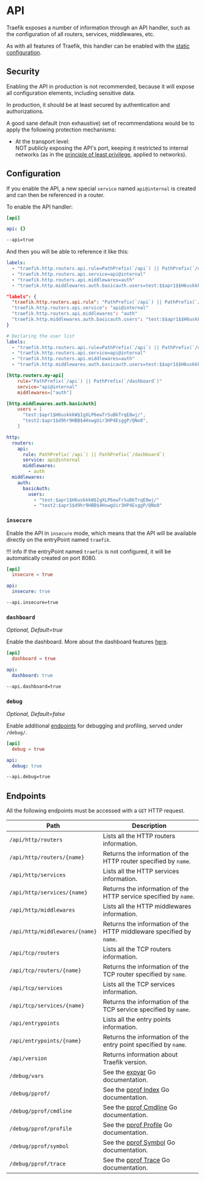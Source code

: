 # API

Traefik exposes a number of information through an API handler, such as the configuration of all routers, services, middlewares, etc.

As with all features of Traefik, this handler can be enabled with the [static configuration](../getting-started/configuration-overview.md#the-static-configuration).

## Security

Enabling the API in production is not recommended, because it will expose all configuration elements,
including sensitive data.

In production, it should be at least secured by authentication and authorizations.

A good sane default (non exhaustive) set of recommendations
would be to apply the following protection mechanisms:

* At the transport level:  
  NOT publicly exposing the API's port,
  keeping it restricted to internal networks
  (as in the [principle of least privilege](https://en.wikipedia.org/wiki/Principle_of_least_privilege), applied to networks).

## Configuration

If you enable the API, a new special `service` named `api@internal` is created and can then be referenced in a router.

To enable the API handler:

```toml tab="File (TOML)"
[api]
```

```yaml tab="File (YAML)"
api: {}
```

```bash tab="CLI"
--api=true
```

And then you will be able to reference it like this:

```yaml tab="Docker"
labels:
  - "traefik.http.routers.api.rule=PathPrefix(`/api`) || PathPrefix(`/dashboard`)"
  - "traefik.http.routers.api.service=api@internal"
  - "traefik.http.routers.api.middlewares=auth"
  - "traefik.http.middlewares.auth.basicauth.users=test:$$apr1$$H6uskkkW$$IgXLP6ewTrSuBkTrqE8wj/,test2:$$apr1$$d9hr9HBB$$4HxwgUir3HP4EsggP/QNo0"
```

```json tab="Marathon"
"labels": {
  "traefik.http.routers.api.rule": "PathPrefix(`/api`) || PathPrefix(`/dashboard`)"
  "traefik.http.routers.api.service": "api@internal"
  "traefik.http.routers.api.middlewares": "auth"
  "traefik.http.middlewares.auth.basicauth.users": "test:$$apr1$$H6uskkkW$$IgXLP6ewTrSuBkTrqE8wj/,test2:$$apr1$$d9hr9HBB$$4HxwgUir3HP4EsggP/QNo0"
}
```

```yaml tab="Rancher"
# Declaring the user list
labels:
  - "traefik.http.routers.api.rule=PathPrefix(`/api`) || PathPrefix(`/dashboard`)"
  - "traefik.http.routers.api.service=api@internal"
  - "traefik.http.routers.api.middlewares=auth"
  - "traefik.http.middlewares.auth.basicauth.users=test:$$apr1$$H6uskkkW$$IgXLP6ewTrSuBkTrqE8wj/,test2:$$apr1$$d9hr9HBB$$4HxwgUir3HP4EsggP/QNo0"
```

```toml tab="File (TOML)"
[http.routers.my-api]
    rule="PathPrefix(`/api`) || PathPrefix(`/dashboard`)"
    service="api@internal"
    middlewares=["auth"]

[http.middlewares.auth.basicAuth]
    users = [
      "test:$apr1$H6uskkkW$IgXLP6ewTrSuBkTrqE8wj/", 
      "test2:$apr1$d9hr9HBB$4HxwgUir3HP4EsggP/QNo0",
    ]
```

```yaml tab="File (YAML)"
http:
  routers:
    api:
      rule: PathPrefix(`/api`) || PathPrefix(`/dashboard`)
      service: api@internal
      middlewares:
        - auth
  middlewares:
    auth:
      basicAuth:
        users:
          - "test:$apr1$H6uskkkW$IgXLP6ewTrSuBkTrqE8wj/" 
          - "test2:$apr1$d9hr9HBB$4HxwgUir3HP4EsggP/QNo0"
```

### `insecure`

Enable the API in `insecure` mode, which means that the API will be available directly on the entryPoint named `traefik`.

!!! info
    If the entryPoint named `traefik` is not configured, it will be automatically created on port 8080.

```toml tab="File (TOML)"
[api]
  insecure = true
```

```yaml tab="File (YAML)"
api:
  insecure: true
```

```bash tab="CLI"
--api.insecure=true
```

### `dashboard`

_Optional, Default=true_

Enable the dashboard. More about the dashboard features [here](./dashboard.md).

```toml tab="File (TOML)"
[api]
  dashboard = true
```

```yaml tab="File (YAML)"
api:
  dashboard: true
```

```bash tab="CLI"
--api.dashboard=true
```

### `debug`

_Optional, Default=false_

Enable additional [endpoints](./api.md#endpoints) for debugging and profiling, served under `/debug/`.

```toml tab="File (TOML)"
[api]
  debug = true
```

```yaml tab="File (YAML)"
api:
  debug: true
```

```bash tab="CLI"
--api.debug=true
```

## Endpoints

All the following endpoints must be accessed with a `GET` HTTP request.

| Path                           | Description                                                                               |
|--------------------------------|-------------------------------------------------------------------------------------------|
| `/api/http/routers`            | Lists all the HTTP routers information.                                                   |
| `/api/http/routers/{name}`     | Returns the information of the HTTP router specified by `name`.                           |
| `/api/http/services`           | Lists all the HTTP services information.                                                  |
| `/api/http/services/{name}`    | Returns the information of the HTTP service specified by `name`.                          |
| `/api/http/middlewares`        | Lists all the HTTP middlewares information.                                               |
| `/api/http/middlewares/{name}` | Returns the information of the HTTP middleware specified by `name`.                       |
| `/api/tcp/routers`             | Lists all the TCP routers information.                                                    |
| `/api/tcp/routers/{name}`      | Returns the information of the TCP router specified by `name`.                            |
| `/api/tcp/services`            | Lists all the TCP services information.                                                   |
| `/api/tcp/services/{name}`     | Returns the information of the TCP service specified by `name`.                           |
| `/api/entrypoints`             | Lists all the entry points information.                                                   |
| `/api/entrypoints/{name}`      | Returns the information of the entry point specified by `name`.                           |
| `/api/version`                 | Returns information about Traefik version.                                                |
| `/debug/vars`                  | See the [expvar](https://golang.org/pkg/expvar/) Go documentation.                        |
| `/debug/pprof/`                | See the [pprof Index](https://golang.org/pkg/net/http/pprof/#Index) Go documentation.     |
| `/debug/pprof/cmdline`         | See the [pprof Cmdline](https://golang.org/pkg/net/http/pprof/#Cmdline) Go documentation. |
| `/debug/pprof/profile`         | See the [pprof Profile](https://golang.org/pkg/net/http/pprof/#Profile) Go documentation. |
| `/debug/pprof/symbol`          | See the [pprof Symbol](https://golang.org/pkg/net/http/pprof/#Symbol) Go documentation.   |
| `/debug/pprof/trace`           | See the [pprof Trace](https://golang.org/pkg/net/http/pprof/#Trace) Go documentation.     |
